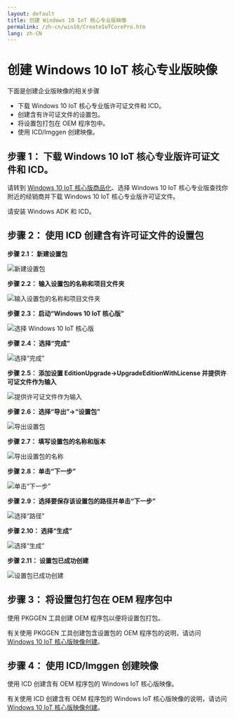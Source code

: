 ```yaml
---
layout: default
title: 创建 Windows 10 IoT 核心专业版映像
permalink: /zh-cn/win10/CreateIoTCorePro.htm
lang: zh-CN
---
```


# 创建 Windows 10 IoT 核心专业版映像

下面是创建企业版映像的相关步骤

* 下载 Windows 10 IoT 核心专业版许可证文件和 ICD。
* 创建含有许可证文件的设置包。
* 将设置包打包在 OEM 程序包中。
* 使用 ICD/Imggen 创建映像。


步骤 1： 下载 Windows 10 IoT 核心专业版许可证文件和 ICD。
-------

请转到 [Windows 10 IoT 核心版商品化](http://go.microsoft.com/fwlink/?LinkID=614849)、选择 Windows 10 IoT 核心专业版查找你附近的经销商并下载 Windows 10 IoT 核心专业版许可证文件。

请安装 Windows ADK 和 ICD。

步骤 2： 使用 ICD 创建含有许可证文件的设置包
-------

**步骤 2.1： 新建设置包**

![新建设置包]({{site.baseurl}}/Resources/images/CreateIoTCorePro/CreatePpkg1.png)

**步骤 2.2： 输入设置包的名称和项目文件夹**

![输入设置包的名称和项目文件夹]({{site.baseurl}}/Resources/images/CreateIoTCorePro/CreatePpkg2.png)

**步骤 2.3： 启动“Windows 10 IoT 核心版”**

![选择 Windows 10 IoT 核心版]({{site.baseurl}}/Resources/images/CreateIoTCorePro/CreatePpkg3.png)

**步骤 2.4： 选择“完成”**

![选择“完成”]({{site.baseurl}}/Resources/images/CreateIoTCorePro/CreatePpkg4.png)

**步骤 2.5： 添加设置 EditionUpgrade-\>UpgradeEditionWithLicense 并提供许可证文件作为输入**

![提供许可证文件作为输入]({{site.baseurl}}/Resources/images/CreateIoTCorePro/CreatePpkg5.png)

**步骤 2.6： 选择“导出”-\>“设置包”**

![导出设置包]({{site.baseurl}}/Resources/images/CreateIoTCorePro/CreatePpkg6.png)

**步骤 2.7： 填写设置包的名称和版本**

![导出设置包的名称]({{site.baseurl}}/Resources/images/CreateIoTCorePro/CreatePpkg7.png)

**步骤 2.8： 单击“下一步”**

![单击“下一步”]({{site.baseurl}}/Resources/images/CreateIoTCorePro/CreatePpkg8.png)

**步骤 2.9： 选择要保存该设置包的路径并单击“下一步”**

![选择“路径”]({{site.baseurl}}/Resources/images/CreateIoTCorePro/CreatePpkg9.png)

**步骤 2.10： 选择“生成”**

![选择“生成”]({{site.baseurl}}/Resources/images/CreateIoTCorePro/CreatePpkg10.png)

**步骤 2.11： 设置包已成功创建**

![设置包已成功创建]({{site.baseurl}}/Resources/images/CreateIoTCorePro/CreatePpkg11.png)

步骤 3： 将设置包打包在 OEM 程序包中
-------

使用 PKGGEN 工具创建 OEM 程序包以便将设置包打包。
 
有关使用 PKGGEN 工具创建包含设置包的 OEM 程序包的说明，请访问 [Windows 10 IoT 核心版映像创建](https://blogs.msdn.microsoft.com/iot/2015/12/14/windows-10-iot-core-image-creation)。
 
步骤 4： 使用 ICD/Imggen 创建映像
-------
 
使用 ICD 创建含有 OEM 程序包的 Windows IoT 核心版映像。

有关使用 ICD 创建含有 OEM 程序包的 Windows IoT 核心版映像的说明，请访问 [Windows 10 IoT 核心版映像创建](https://blogs.msdn.microsoft.com/iot/2015/12/14/windows-10-iot-core-image-creation)。